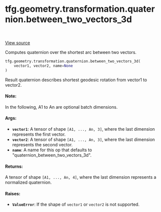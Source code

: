 <div itemscope itemtype="http://developers.google.com/ReferenceObject">
<meta itemprop="name" content="tfg.geometry.transformation.quaternion.between_two_vectors_3d" />
<meta itemprop="path" content="Stable" />
</div>

# tfg.geometry.transformation.quaternion.between_two_vectors_3d

<!-- Insert buttons and diff -->

<table class="tfo-notebook-buttons tfo-api" align="left">
</table>

<a target="_blank" href="https://github.com/tensorflow/graphics/blob/master/tensorflow_graphics/geometry/transformation/quaternion.py">View source</a>



Computes quaternion over the shortest arc between two vectors.

```python
tfg.geometry.transformation.quaternion.between_two_vectors_3d(
    vector1, vector2, name=None
)
```



<!-- Placeholder for "Used in" -->

Result quaternion describes shortest geodesic rotation from
vector1 to vector2.

#### Note:

In the following, A1 to An are optional batch dimensions.



#### Args:


* <b>`vector1`</b>: A tensor of shape `[A1, ..., An, 3]`, where the last dimension
  represents the first vector.
* <b>`vector2`</b>: A tensor of shape `[A1, ..., An, 3]`, where the last dimension
  represents the second vector.
* <b>`name`</b>: A name for this op that defaults to
  "quaternion_between_two_vectors_3d".


#### Returns:

A tensor of shape `[A1, ..., An, 4]`, where the last dimension represents
a normalized quaternion.



#### Raises:


* <b>`ValueError`</b>: If the shape of `vector1` or `vector2` is not supported.